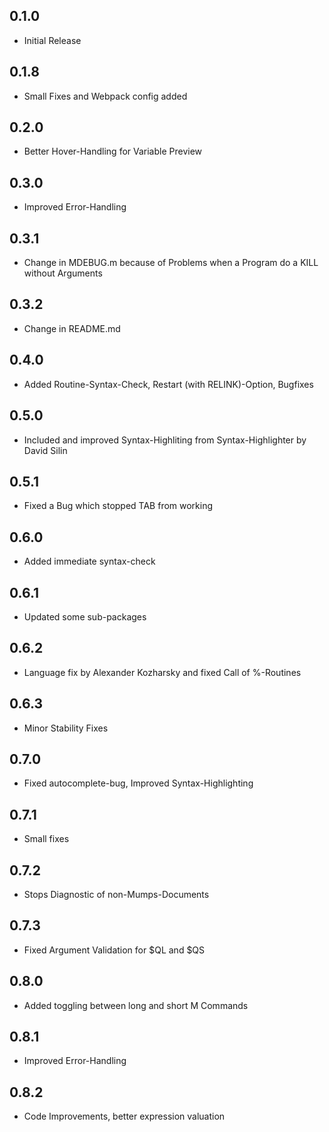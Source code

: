 
## 0.1.0
* Initial Release
## 0.1.8
* Small Fixes and Webpack config added
## 0.2.0
* Better Hover-Handling for Variable Preview
## 0.3.0
* Improved Error-Handling
## 0.3.1
* Change in MDEBUG.m because of Problems when a Program do a KILL without Arguments
## 0.3.2
* Change in README.md
## 0.4.0
* Added Routine-Syntax-Check, Restart (with RELINK)-Option, Bugfixes
## 0.5.0
* Included and improved Syntax-Highliting from Syntax-Highlighter by David Silin
## 0.5.1
* Fixed a Bug which stopped TAB from working
## 0.6.0
* Added immediate syntax-check
## 0.6.1
* Updated some sub-packages
## 0.6.2
* Language fix by Alexander Kozharsky and fixed Call of %-Routines
## 0.6.3
* Minor Stability Fixes
## 0.7.0
* Fixed autocomplete-bug, Improved Syntax-Highlighting
## 0.7.1
* Small fixes
## 0.7.2
* Stops Diagnostic of non-Mumps-Documents
## 0.7.3
* Fixed Argument Validation for $QL and $QS
## 0.8.0
* Added toggling between long and short M Commands
## 0.8.1
* Improved Error-Handling
## 0.8.2
* Code Improvements, better expression valuation


